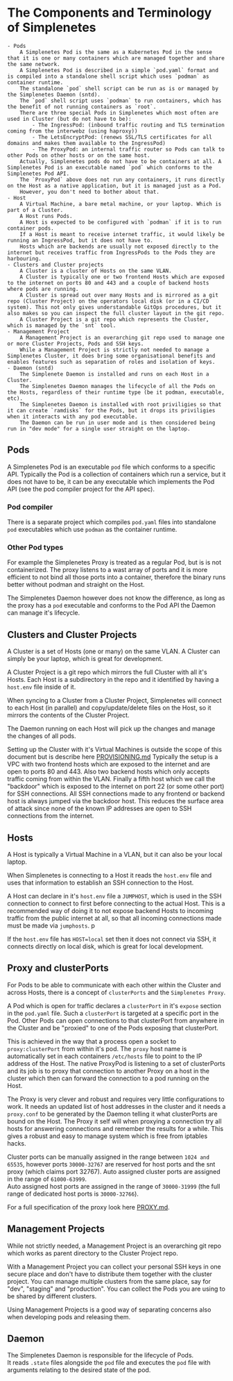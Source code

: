 # The Components and Terminology of Simplenetes

    - Pods
        A Simplenetes Pod is the same as a Kubernetes Pod in the sense that it is one or many containers which are managed together and share the same network.
        A Simplenetes Pod is described in a simple `pod.yaml` format and is compiled into a standalone shell script which uses `podman` as container runtime.
        The standalone `pod` shell script can be run as is or managed by the Simplenetes Daemon (sntd).
        The `pod` shell script uses `podman` to run containers, which has the benefit of not running containers as `root`.
        There are three special Pods in Simplenetes which most often are used in Cluster (but do not have to be):
            - The IngressPod: (inbound traffic routing and TLS termination coming from the interwebz (using haproxy))
            - The LetsEncryptPod: (renews SSL/TLS certificates for all domains and makes them available to the IngressPod)
            - The ProxyPod: an internal traffic router so Pods can talk to other Pods on other hosts or on the same host.
        Actually, Simplenetes pods do not have to be containers at all. A Simplenetes Pod is an executable named `pod` which conforms to the Simplenetes Pod API.
        The `ProxyPod` above does not run any containers, it runs directly on the Host as a native application, but it is managed just as a Pod.
        However, you don't need to bother about that.
    - Host
        A Virtual Machine, a bare metal machine, or your laptop. Which is part of a Cluster.
        A Host runs Pods.
        A Host is expected to be configured with `podman` if it is to run container pods.
        If a Host is meant to receive internet traffic, it would likely be running an IngressPod, but it does not have to.
        Hosts which are backends are usually not exposed directly to the internet but receives traffic from IngressPods to the Pods they are harbouring.
    - Clusters and Cluster projects
        A Cluster is a cluster of Hosts on the same VLAN.
        A Cluster is typically one or two frontend Hosts which are exposed to the internet on ports 80 and 443 and a couple of backend hosts where pods are running.
        A Cluster is spread out over many Hosts and is mirrored as a git repo (Cluster Project) on the operators local disk (or in a CI/CD system). This not only gives understandable GitOps procedures, but it also makes so you can inspect the full cluster layout in the git repo.
        A Cluster Project is a git repo which represents the Cluster, which is managed by the `snt` tool.
    - Management Project
        A Management Project is an overarching git repo used to manage one or more Cluster Projects, Pods and SSH keys.
        While a Management Project is strictly not needed to manage a Simplenetes Cluster, it does bring some organisational benefits and enables features such as separation of roles and isolation of keys.
    - Daemon (sntd)
        The Simplenete Daemon is installed and runs on each Host in a Cluster.
        The Simplenetes Daemon manages the lifecycle of all the Pods on the Hosts, regardless of their runtime type (be it podman, executable, etc).
        The Simplenetes Daemon is installed with root priviligies so that it can create `ramdisks` for the Pods, but it drops its priviligies when it interacts with any pod executable.
        The Daemon can be run in user mode and is then considered being run in "dev mode" for a single user straight on the laptop.

## Pods
A Simplenetes Pod is an executable `pod` file which conforms to a specific API. Typically the Pod is a collection of containers which run a service, but it does not have to be, it can be any executable which implements the Pod API (see the pod compiler project for the API spec).

### Pod compiler
There is a separate project which compiles `pod.yaml` files into standalone `pod` executables which use `podman` as the container runtime.

### Other Pod types
For example the Simplenetes Proxy is treated as a regular Pod, but is is not containerized. The proxy listens to a wast array of ports and it is more efficient to not bind all those ports into a container, therefore the binary runs better without podman and straight on the Host.

The Simplenetes Daemon however does not know the difference, as long as the proxy has a `pod` executable and conforms to the Pod API the Daemon can manage it's lifecycle.

## Clusters and Cluster Projects
A Cluster is a set of Hosts (one or many) on the same VLAN. A Cluster can simply be your laptop, which is great for development.

A Cluster Project is a git repo which mirrors the full Cluster with all it's Hosts. Each Host is a subdirectory in the repo and it identified by having a `host.env` file inside of it.

When syncing to a Cluster from a Cluster Project, Simplenetes will connect to each Host (in parallel) and copy/update/delete files on the Host, so it mirrors the contents of the Cluster Project.

The Daemon running on each Host will pick up the changes and manage the changes of all pods.

Setting up the Cluster with it's Virtual Machines is outside the scope of this document but is describe here [PROVISIONING.md](PROVISIONING.md)
Typically the setup is a VPC with two frontend hosts which are exposed to the internet and are open to ports 80 and 443. Also two backend hosts which only accepts traffic coming from within the VLAN. Finally a fifth host which we call the "backdoor" which is exposed to the internet on port 22 (or some other port) for SSH connections. All SSH connections made to any frontend or backend host is always jumped via the backdoor host. This reduces the surface area of attack since none of the known IP addresses are open to SSH connections from the internet.

## Hosts
A Host is typically a Virtual Machine in a VLAN, but it can also be your local laptop.

When Simplenetes is connecting to a Host it reads the `host.env` file and uses that information to establish an SSH connection to the Host.

A Host can declare in it's `host.env` file a `JUMPHOST`, which is used in the SSH connection to connect to first before connecting to the actual Host. This is a recommended way of doing it to not expose backend Hosts to incoming traffic from the public internet at all, so that all incoming connections made must be made via `jumphosts`.
p   

If the `host.env` file has `HOST=local` set then it does not connect via SSH, it connects directly on local disk, which is great for local development.

## Proxy and clusterPorts
For Pods to be able to communicate with each other within the Cluster and across Hosts, there is a concept of `clusterPorts` and the `Simplenetes Proxy`.

A Pod which is open for traffic declares a `clusterPort` in it's `expose` section in the `pod.yaml` file. Such a `clusterPort` is targeted at a specific port in the Pod.
Other Pods can open connections to that clusterPort from anywhere in the Cluster and be "proxied" to one of the Pods exposing that clusterPort.

This is achieved in the way that a process open a socket to `proxy:clusterPort` from within it's pod. The `proxy` host name is automatically set in each containers `/etc/hosts` file to point to the IP address of the Host.
The native ProxyPod is listening to a set of clusterPorts and its job is to proxy that connection to another Proxy on a host in the cluster which then can forward the connection to a pod running on the Host.

The Proxy is very clever and robust and requires very little configurations to work. It needs an updated list of host addresses in the cluster and it needs a `proxy.conf` to be generated by the Daemon telling it what clusterPorts are bound on the Host. The Proxy it self will when proxying a connection try all hosts for answering connections and remember the results for a while. This gives a robust and easy to manage system which is free from iptables hacks.

Cluster ports can be manually assigned in the range between `1024 and 65535`, however ports `30000-32767` are reserved for host ports and the snt proxy (which claims port 32767).
Auto assigned cluster ports are assigned in the range of `61000-63999`.  
Auto assigned host ports are assigned in the range of `30000-31999` (the full range of dedicated host ports is `30000-32766`).

For a full specification of the proxy look here [PROXY.md](PROXY.md).

## Management Projects
While not strictly needed, a Management Project is an overarching git repo which works as parent directory to the Cluster Project repo.

With a Management Project you can collect your personal SSH keys in one secure place and don't have to distribute them together with the cluster project.
You can manage multiple clusters from the same place, say for "dev", "staging" and "production".
You can collect the Pods you are using to be shared by different clusters.

Using Management Projects is a good way of separating concerns also when developing pods and releasing them.

## Daemon
The Simplenetes Daemon is responsible for the lifecycle of Pods.  
It reads `.state` files alongside the `pod` file and executes the `pod` file with arguments relating to the desired state of the pod.
